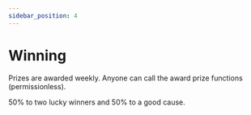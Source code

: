 ```yaml
---
sidebar_position: 4
---
```



# Winning

Prizes are awarded weekly. Anyone can call the award prize functions (permissionless).  

50% to two lucky winners and 50% to a good cause.
